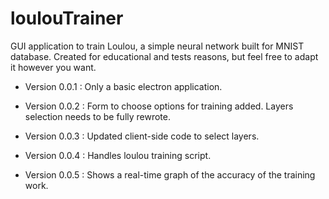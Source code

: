 # loulouTrainer

GUI application to train Loulou, a simple neural network built for MNIST database.
Created for educational and tests reasons, but feel free to adapt it however you want.

* Version 0.0.1 : Only a basic electron application.

* Version 0.0.2 : Form to choose options for training added.
	Layers selection needs to be fully rewrote.

* Version 0.0.3 : Updated client-side code to select layers.

* Version 0.0.4 : Handles loulou training script.

* Version 0.0.5 : Shows a real-time graph of the accuracy of the training work.
